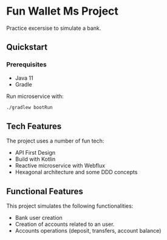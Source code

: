 # Fun Wallet Ms Project

Practice excersise to simulate a bank.


## Quickstart
### Prerequisites
- Java 11
- Gradle

Run microservice with:
```sh
./gradlew bootRun
```

## Tech Features
The project uses a number of fun tech:

- API First Design
- Build with Kotlin
- Reactive microservice with Webflux
- Hexagonal architecture and some DDD concepts

## Functional Features
This project simulates the following functionalities:

- Bank user creation
- Creation of accounts related to an user.
- Accounts operations (deposit, transfers, account balance)